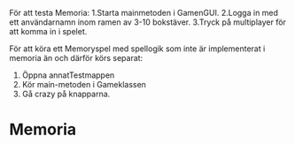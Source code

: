 För att testa Memoria:
1.Starta mainmetoden i GamenGUI.
2.Logga in med ett användarnamn inom ramen av 3-10 bokstäver.
3.Tryck på multiplayer för att komma in i spelet.

För att köra ett Memoryspel med spellogik som inte är implementerat i memoria än och därför körs separat:
1. Öppna annatTestmappen
2. Kör main-metoden i Gameklassen
3. Gå crazy på knapparna.




# Memoria